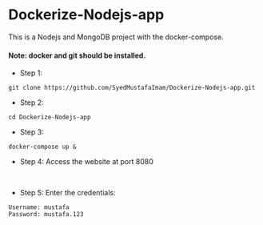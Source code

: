 # Dockerize-Nodejs-app
This is a Nodejs and MongoDB project with the docker-compose. 

#### Note: docker and git should be installed. 

- Step 1: 

```console
git clone https://github.com/SyedMustafaImam/Dockerize-Nodejs-app.git 
```

- Step 2:
```console
cd Dockerize-Nodejs-app
```

- Step 3:
```console
docker-compose up &
```

- Step 4:
Access the website at port 8080

<br/> 

- Step 5:
Enter the credentials: 

```
Username: mustafa
Password: mustafa.123
```
